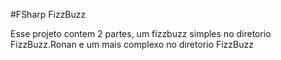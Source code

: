#FSharp FizzBuzz

Esse projeto contem 2 partes, um fizzbuzz simples no diretorio FizzBuzz.Ronan e um mais complexo no diretorio FizzBuzz
